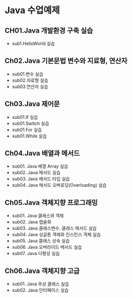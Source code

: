 # Java 수업예제
## CH01.Java 개발환경 구축 실습
   - sub1.HelloWorld 실습
## Ch02.Java 기본문법 변수와 지료형, 연산자
   - sub01.변수 실습
   - sub02.자료형 실습
   - sub03.연산자 실습
   
## Ch03.Java 제어문
   - sub01.If 실습
   - sub01.Switch 실습
   - sub01.For 실습
   - sub01.While 실습
## Ch04.Java 배열과 메서드
   - sub01. Java 배열 Array 실습
   - sub02. Java 메서드 실습
   - sub03. Java 메서드 타입 실습
   - sub04. Java 메서드 오버로딩(Overloading) 실습
   
 ## Ch05.Java 객체지향 프로그래밍
   - sub01. Java 클래스와 객체
   - sub02. Java 캡슐화
   - sub03. Java 클래스변수, 클래스 메서드 실습
   - sub04. Java 싱글톤 객체와 인스턴스 객체 실습
   - sub05. Java 클래스 상속 실습
   - sub06. Java 오버라이드 메서드 실습
   - sub07. Java 다형성 실습
   
## Ch06.Java 객체지향 고급
   - sub01. Java 추상 클래스 실습
   - sub02. Java 인터페이스 실습


